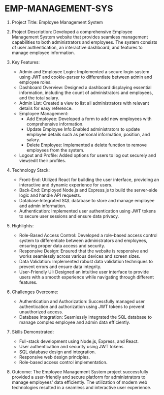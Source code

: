 # EMP-MANAGEMENT-SYS

1. Project Title: Employee Management System

2. Project Description:
   Developed a comprehensive Employee Management System website that provides seamless management capabilities to both administrators and employees. The system consists of user authentication, an interactive dashboard, and features to manage employee information.

3. Key Features:
   - Admin and Employee Login: Implemented a secure login system using JWT and cookie-parser to differentiate between admin and employee roles.
   - Dashboard Overview: Designed a dashboard displaying essential information, including the count of administrators and employees, and the total salary.
   - Admin List: Created a view to list all administrators with relevant details for easy reference.
   - Employee Management:
     - Add Employee: Developed a form to add new employees with comprehensive information.
     - Update Employee Info:Enabled administrators to update employee details such as personal information, position, and salary.
     - Delete Employee: Implemented a delete function to remove employees from the system.
   - Logout and Profile: Added options for users to log out securely and view/edit their profiles.

4. Technology Stack:
   - Front-End: Utilized React for building the user interface, providing an interactive and dynamic experience for users.
   - Back-End: Employed Node.js and Express.js to build the server-side logic and handle API requests.
   - Database:Integrated SQL database to store and manage employee and admin information.
   - Authentication: Implemented user authentication using JWT tokens to secure user sessions and ensure data privacy.

5. Highlights:
   - Role-Based Access Control: Developed a role-based access control system to differentiate between administrators and employees, ensuring proper data access and security.
   - Responsive Design: Ensured that the website is responsive and works seamlessly across various devices and screen sizes.
   - Data Validation: Implemented robust data validation techniques to prevent errors and ensure data integrity.
   - User-Friendly UI: Designed an intuitive user interface to provide users with a smooth experience while navigating through different features.

6. Challenges Overcome:
   - Authentication and Authorization: Successfully managed user authentication and authorization using JWT tokens to prevent unauthorized access.
   - Database Integration: Seamlessly integrated the SQL database to manage complex employee and admin data efficiently.

7. Skills Demonstrated:
   - Full-stack development using Node.js, Express, and React.
   - User authentication and security using JWT tokens.
   - SQL database design and integration.
   - Responsive web design principles.
   - Role-based access control implementation.

8. Outcome:
   The Employee Management System project successfully provided a user-friendly and secure platform for administrators to manage employees' data efficiently. The utilization of modern web technologies resulted in a seamless and interactive user experience.
